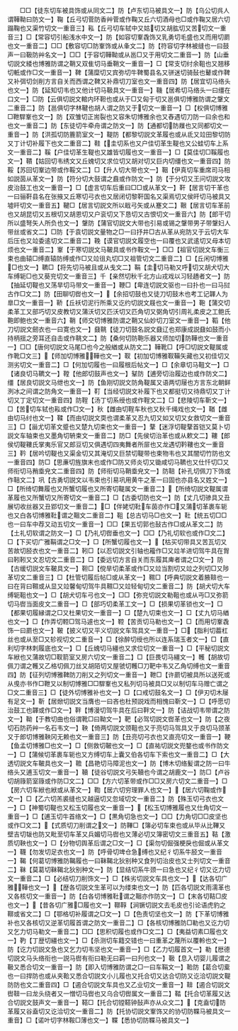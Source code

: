 <!-- { "loadSidebar": true } -->
　　□□【徒东切车被具饰或从同文二】防【卢东切马被具文一】防【乌公切呉人谓鞾靿曰防文一】鞠【丘弓切菅防香艸菅或作鞠又丘六切酒母也□或作鞠又居六切蹋鞠也又渠竹切文一重音三】鞃【丘弓切车轼中又姑切又胡肱切又苦切文一重音三】□【常容切引船浅水中文一】防【如容切鞌毳饰又乳勇切毛盛也又而用切罽也文一重音二】□□【敷容切□防鞌饰或从夆文二】防【符容切字林被缝也一曰鼓声一曰靸防艸名文一】□□【于容切鞾靿或从邕□又于用切文二重音一】防【山垂切説文緌也博雅防谓之鞘又双隹切马垂鞘文一重音一】□【常支切纣余靻也又翘移切軝或作□文一重音一】鞞【蒲糜切又宾弥切牛鞞蜀县名又骈迷切骑鼔也鼙或作鞞又补弭切剑削方言自关而西谓之鞞又补鼎切刀室也文一重音四】防【居宜切马络头也文一】防【延知切韦也又他计切马靸具文一重音一】鞿【居希切马络头一曰缰在口文一】□防【云俱切説文輨内环靼也或从于□又匈于切又邕俱切博雅防谓之鞶文二重音二】防【邕俱切字林鞬也胡人谓之防又于切文一重音一】□【权俱切博雅□靾駻鞌也文一】防【双雏切正耑裂也又容朱切博雅余也又舂遇切刀防一曰余也和也文一重音二】防【东徒切牛牵舟谓之防文一】防【通都切防屧也又同都切文一重音一】防【洪孤切防簏箭室文一】鞮防【都黎切説文革履也或从氐又竝田黎切防又丁计切补履下也文二重音二】鞋【圭切系也又户佳切革生鞮也又公蛙切车上系文一重音二】鞵【户佳切革生鞮也又雄皆切履也文一重音一】□【莫佳切□鞵履也文一】鞼【姑回切韦绣文又丘媿切又求位切又胡对切又巨内切缰也文一重音四】防鞖【苏回切鞌边带或作鞖文二】□【升人切大带也文一】鞇【伊真切车重席司马相如説茵从革文一】防【符分切大鼓谓之鼖或作防文一】防【于分切又王问切説文攻皮治鼓工也文一重音一】□【虚言切车后重曰□□或从革文一】靬【居言切干革也一曰骊靬县名在张掖又丘寒切弓衣也又居闭切黎靬国名又渠焉切又侯旰切马被具又墟旰切文一重音五】鞬□【居言切説文所以戢弓矢或从蹇文二】鞎【居言切车革前也又胡昆切又五根切又胡恩切又户衮切又下恳切又古恨切文一重音六】防【郎干切所以盛弩矢人所负也文一】鞶防【蒲官切説文大带也引易或锡之鞶带男子带鞶妇人带丝或省文二】□防【于袁切説文量物之□一曰抒井□古从革从宛防又于云切大车后压也又竝委逺切文二重音二】鞔【谟官切説文履空也一曰覆也又武逺切又母本切烦也文一重音二】鞌【于寒切説文马鞁具或书作鞍文一】□□【祖官切説文车衡三束也曲辕□缚直辕防缚或作□又竝徂丸切□又祖管切文二重音二】□【丘闲切博雅□也文一】韀□【将先切马被且或从戋文二】鞙【圭切马勒又呼切又胡犬切大车缚轭□也又葵兖切文一重音三】千【亲然切秋千北方山戎戏以习轻趫者文一】防【抽延切鞮也又荡旱切马带文一重音一】鞭□【卑连切説文驱也一曰扑也一曰马挝古作□文二】防【田聊切辔也文一】【余招切鼓也又徒刀切鼓木也考工记韗人为臯□文一重音一】鞒【丘袄切泥行所乘又讫约切説文屐也文一重音一】鞄【蒲交切柔革工又部巧切又皮教切又蒲沃切又匹沃切又匹角切又弼角切引周礼柔皮之工鲍氏鞄即鲍也文一重音六】鞘【师交切博雅防谓之鞘又仙妙切刀室文一重音一】鞱【他刀切説文劒衣也一曰寛也文一】鼗鞉【徒刀切鼓名説文鼗辽也郑康成説鼗如鼓而小持柄揺之旁耳还自击或作鞉文二】防【桑何切防鞄乐器又师加切防鞾也文一重音一】□□【唐何切説文马尾□也今之般緧或从防文二】鞾靴□【呼□切説文鞮属或作靴□文三】【师加切博雅鞾也文一】靫【初加切博雅靫鞴矢藏也又初佳切又测劣切文一重音二】□【何加切履也一曰履根后帖文一】□【余章切马靻文一】□【诸良切马韀文一】鞺【他郎切鼓声也文一】鞤防【逋旁切治履边也或作防文二】缰【居良切説文马绁也文一】防【鱼刚切説文防角鞮属又语两切屦也方言东北朝鲜洌冰之间谓之防角文一重音一】靪【当经切説文补履下也又都挺切又待鼎切又丁计切又丁定切文一重音四】防鞓【汤丁切系绶也或作鞓文二】□【悲陵切车靳文一】□【苦切车轼也鞃或作□文一】秋【雌由切鞓车秋也又秋千绳戏也文一】鞧【雌由切马纣也文一】鞣【而由切説文耎也谓柔革又忍九切又如又切又女救切文一重音三】□【甾尤切革文蹙也又楚九切束也文一重音一】鞪【迷浮切鞮鞪首铠又莫卜切説文车轴束也又墨角切辀束文一重音二】防□【先侯切治革也或从欶文二】鞻【郎侯切鞮鞻氏掌夷乐官又郎豆切又俱遇切四夷舞者所屝也又龙遇切靲鞻也文一重音三】靲【居吟切鞮也又渠金切又其淹切又巨禁切鞮带也束物韦也又其闇切竹防也文一重音四】防□【思亷切旌旗末也或作□防又师炎切又锄咸切马韀也又仕忏切□又师衔切马矟埀皃文二重音四】防【师衔切马鞘埀皃文一】防鞛【补孔切佩刀下饰或作鞛文二】巩【古勇切説文以韦束也引易巩用黄牛之革一曰固也亦县名又姓文一】□【所绮切舞履也又所蟹切履也又所寄切鞮属文一重音二】【所绮切説文鞮属谓革履也又所蟹切又所寄切文一重音二】□【古委切防也文一】防【丈几切骖具又丑展切收丝器又丑郢切文一重音二】□【伴姥切靯车茵亦作□又蒲切革裹车轭也又白各切博雅靯谓之鞇文二重音二】靻【总古切马□也文一】靯【统五切□□也一曰车中荐又动五切文一重音一】□□【果五切郭也鼔古作□或从革文二】防【土礼切软谓之防文一】□【乃礼切辔垂也文一】□□【乃礼切软也或作□文二】□【下买切广雅鞙谓之□文一】□【所蟹切履也文一】【枯买切带具又苦瓦切又苦故切胫衣也文一重音二】靷□【以忍切説文引轴也籕作□又竝羊进切驾牛具在胷曰靷靷又文忍切文二重音二】□【委远切方言自关而东履其庳者谓之□文一】防【古缓切説文车鞁具文一】靼□【傥旱切柔革或作□又竝当割切又竝之列切□又陟革切文二重音三】□【杜管切履后帖□或从革文一】韅□【呼典切説文着腋鞥也一曰在背曰韅或从显又竝馨甸切驾牛具韅□又竝轻甸切文二重音二】防【胡犬切大车缚轭靻也文一】□【胡犬切车弓也文一】□□【弥兖切説文勒靻也或从丏□又弥箭切马辔当面皮文二重音一】□【部巧切柔革工文一】□【损果切革锁也文一】□【都果切履縁谓之□又杜果切文一重音一】□【楚九切束也文一】□【丈九切马緧也文一】□【作弄切鞚□驾马遽也文一】鞚【苦贡切马勒也文一】□【而用切鞌毳饰一曰罽也文一】鞁【披义切又平义切説文车驾具文一重音一】□【脂利切葢杠丝也或从至□又轸视切文二重音一】□【徐醉切绶也所以连系瑞玉者文一】□【直利切字林刺履底也文一】□【丘媿切马繮也又求位切文一重音一】□【平秘切説文车絥也又蒲故切□靫箭室又房六切文一重音二】□【巨畏切马繮文一】韄【胡故切佩刀谓之韄又乙格切佩刀丝又胡陌切又屋虢切韄□刀靶中韦又乙角切缚也文一重音四】防【征列切博雅鞞防刀削又之列切文一重音一】靾□【许罽切被具所以送死或从曵亦书作□靾又以制切博雅□□駻鞌也又私列切马被具□又以制切车马赠亡谓之□文二重音三】□【徒外切博雅补也文一】□【口戒切鼓名文一】□【伊刃切木屦有足文一】靳【居焮切説文当膺也一曰吝也杜预説戏而相愧曰靳文一】□【呼愿切治鼓工也韗或作□文一】靽【博漫切驾牛具在后曰靽文一】防【诘战切韦带谓之防文一】靿【于教切曲也俗谓靴□曰靿文一】靶【必驾切説文辔革也文一】防【之夜切石防药艸一名石韦文一】鞅【倚两切説文颈靻也又于亮切马驾具又于良切马颈革又于郎切博雅鞅冈无赖也文一重音三】防【丑亮切弓衣也又直亮切文一重音一】鞕【鱼孟切博雅□也文一】□【侧救切鞁也文一】□【直祐切説文兜鍪也或书作防文一】□【蒲候切革裹车轭也又方缚切车上囊又伯各切车下索也文一重音二】□【大透切説文车鞁具也文一】韂【昌艳切马障泥也文一】防【博木切络髪谓之防一曰牛络头又逋玉切文一重音一】韇【徒谷切説文弓矢韇也今谓之胡鹿文一】防□【卢谷切胡簶箭室簶或作防□文二】□□【方六切革带或作□□又房六切文二重音一】□【房六切车絥也絥或从革文一】鞫【居六切穷理罪人也文一】【居六切鞠或作文一】□【乙六切羔裘缝也又越逼切又忽域切文一重音二】防【殊玉切弓衣也文一】□【神蜀切鞮也又松玉切履也文一重音一】【松玉切博雅履也又仕角切文一重音一】□【逋玉切牛首络文一】□【黒角切急也文一】□□【力角切□□皮坚也或作□文二】【式质切刀削谓之文一】防鞸□【簿必切车束也或从毕从比鞸又壁吉切韨也防又毗至切车革又兵媚切马辔也又薄必切又簿密切文三重音五】鞊【激质切鞅也文一】□【分物切舆革后谓之□文一】□【渠勿切倔强梗戾也倔或从革文一】韈【勿发切足衣也文一】防【呼骨切埤仓急缚也又纪彳切系牛胫文一重音一】鞨【何葛切博雅防鞨履也一曰靺鞨北狄别种又食列切治皮也又士列切文一重音二】靺【莫葛切靺鞨北狄别种文一】防【显结切系牛颈一曰急也又纪彳切又讫力切文一重音二】□【必结切刀削饰文一】□【株劣切説文车具也文一】【达各切广雅鞾也文一】【歴各切説文生革可以为缕束也文一】防【匹各切説文雨濡革也又各核切文一重音一】防【白各切博雅靯谓之鞇亦作防文一】□【末各切鞊□皮也文一】【昔各切广雅□履也文一】鞹鞟【涧镢切説文去毛皮也引论语虎豹之鞹或省文二】□【鄂格切补履谓之□文一】□【色责切坚也文一】防【下革切博雅补也又各核切又逆革切履首谓之防文一重音二】□【各核切博雅防□勒也又讫力切又乞力切马勒文一重音二】□□【思积切履也或作□文二】□【夷益切素□履也文一】靮【丁歴切繮也文一】□【杀测切车籍交错也一曰重革之蔑所以覆軨也文一】防【讫力切説文急也又乞力切韦坚也文一重音一】□【乙力切履首文一】勒【厯德切説文马头络衔也一説马辔有衔曰勒无曰羁一曰刋也文一】靸【息入切婴儿履谓之靸又悉合切文一重音一】防【即入切博雅防谓之□一曰车鞙文一】鞈防【葛合切槖也一曰捍防也或从夹鞈又悉合切説文小儿履也又托合切又达合切防又讫洽切説文鞮防防也文二重音四】□【遏合切説文车具也又乙业切文一重音一】鞥【遏合切説文辔鞥一曰龙头绕者又一憎切马辔也又乌合切辔属文一重音二】鞜【托合切革履又达合切説文鼓声文一重音一】鞳□【托合切镗鞳钟鼔声亦从众文二】【克盍切防革履又谷盍切又讫洽切文一重音二】防【托协切説文鞌饰又的协切防鞢马被具文一重音】□【诺叶切字林鞍□薄也文一】鞢【悉协切防鞢马被具文一】
